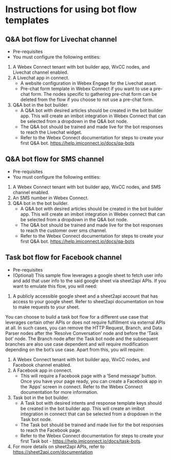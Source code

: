 # Instructions for using bot flow templates

## Q&A bot flow for Livechat channel
- Pre-requisites
- You must configure the following entities:
1.	A Webex Connect tenant with bot builder app, WxCC nodes, and Livechat channel enabled.
2.	A Livechat app in connect.
      * A website configuration in Webex Engage for the Livechat asset.
      * Pre-chat form template in Webex Connect if you want to use a pre-chat form. The nodes specific to gathering pre-chat form can be deleted from the flow if you choose       to not use a pre-chat form.
3. Q&A bot in the bot builder.
    * A Q&A bot with desired articles should be created in the bot builder app. This will create an imibot integration in Webex Connect that can be selected from a dropdown in the Q&A bot node.
    * The Q&A bot should be trained and made live for the bot responses to reach the Livechat widget.
    * Refer to the Webex Connect documentation for steps to create your first Q&A bot.
      https://help.imiconnect.io/docs/qa-bots

## Q&A bot flow for SMS channel
- Pre-requisites
- You must configure the following entities:
1.	A  Webex Connect tenant with bot builder app, WxCC nodes, and SMS channel enabled.
2.	An SMS number in Webex Connect.
3.  Q&A bot in the bot builder.
    * A Q&A bot with desired articles should be created in the bot builder app. This will create an imibot integration in Webex connect that can be selected from a dropdown in the Q&A bot node.
    * The Q&A bot should be trained and made live for the bot responses to reach the customer over sms channel.
    * Refer to the Webex Connect documentation for steps to create your first Q&A bot.
      https://help.imiconnect.io/docs/qa-bots

## Task bot flow for Facebook channel
- Pre-requisites
- (Optional) This sample flow leverages a google sheet to fetch user info and add that user info to the said google sheet via sheet2api APIs. If you want to emulate this flow, you will need:

1. A publicly accessible google sheet and a sheet2api account that has access to your google sheet. Refer to sheet2api documentation on how to make requests to your sheet.

You can choose to build a task bot flow for a different use case that leverages certain other APIs or does not require fulfillment via external APIs at all. In such cases, you can remove the HTTP Request, Branch, and Data Parser nodes after the ‘Resolve Conversation’ node and before the ‘Task bot’ node. The Branch node after the Task bot node and the subsequent branches are also use case dependent and will require modification depending on the bot’s use case.
Apart from this, you will require:

1. A Webex Connect tenant with bot builder app, WxCC nodes, and Facebook channel enabled.
2.	A Facebook app in connect.
    * This will require a Facebook page with a ‘Send message’ button. Once you have your page ready, you can create a Facebook app in the ‘Apps’ screen in connect. Refer to the Webex Connect documentation for more information.
3. Task bot in the bot builder.
    * A Task bot with desired intents and response template keys should be created in the bot builder app. This will create an imibot integration in connect that can be selected from a dropdown in the Task bot node.
    * The Task bot should be trained and made live for the bot responses to reach the Facebook page.
    * Refer to the Webex Connect documentation for steps to create your first Task bot - https://help.imiconnect.io/docs/task-bots.
4. For more details on sheet2api APIs, refer to https://sheet2api.com/documentation
